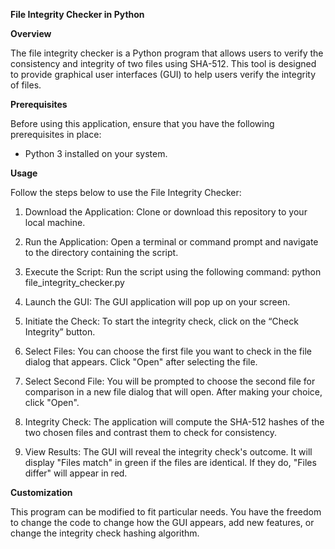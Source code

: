 **File Integrity Checker in Python**
 
**Overview**

The file integrity checker is a Python program that allows users to verify the consistency and integrity of two files using SHA-512. This tool is designed to provide graphical user interfaces (GUI) to help users verify the integrity of files.

**Prerequisites**

Before using this application, ensure that you have the following prerequisites in place:
- Python 3 installed on your system.

**Usage**

Follow the steps below to use the File Integrity Checker:
1. Download the Application: Clone or download this repository to your local machine.
   
3. Run the Application: Open a terminal or command prompt and navigate to the directory containing the script.

5. Execute the Script: Run the script using the following command:
python file_integrity_checker.py

7. Launch the GUI: The GUI application will pop up on your screen.
   
9. Initiate the Check: To start the integrity check, click on the “Check Integrity” button.
    
11. Select Files: You can choose the first file you want to check in the file dialog that appears. Click "Open" after selecting the file.
    
13. Select Second File: You will be prompted to choose the second file for comparison in a new file dialog that will open. After making your choice, click "Open".
    
15. Integrity Check: The application will compute the SHA-512 hashes of the two chosen files and contrast them to check for consistency.
    
17. View Results: The GUI will reveal the integrity check's outcome. It will display "Files match" in green if the files are identical. If they do, "Files differ" will appear in red.
   
**Customization**

This program can be modified to fit particular needs. You have the freedom to change the code to change how the GUI appears, add new features, or change the integrity check hashing algorithm.
